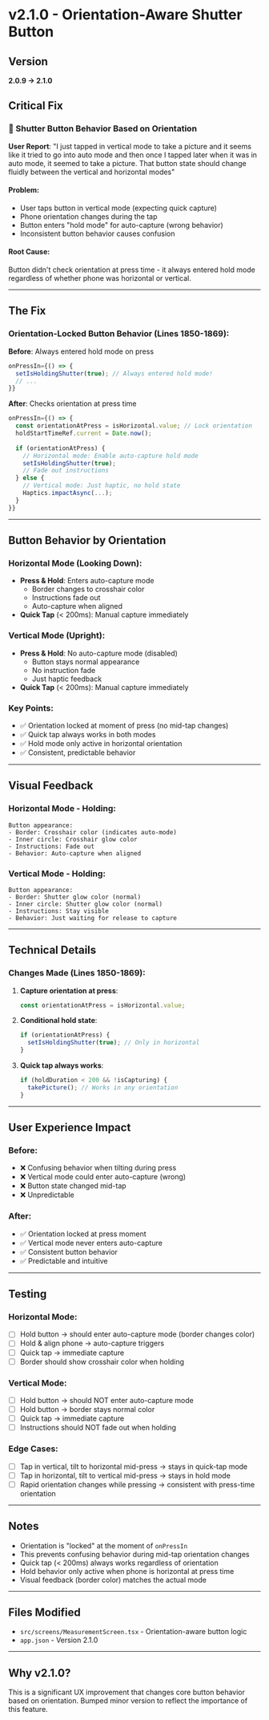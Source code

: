 # v2.1.0 - Orientation-Aware Shutter Button

## Version
**2.0.9 → 2.1.0**

## Critical Fix

### 🎯 Shutter Button Behavior Based on Orientation
**User Report**: "I just tapped in vertical mode to take a picture and it seems like it tried to go into auto mode and then once I tapped later when it was in auto mode, it seemed to take a picture. That button state should change fluidly between the vertical and horizontal modes"

#### Problem:
- User taps button in vertical mode (expecting quick capture)
- Phone orientation changes during the tap
- Button enters "hold mode" for auto-capture (wrong behavior)
- Inconsistent button behavior causes confusion

#### Root Cause:
Button didn't check orientation at press time - it always entered hold mode regardless of whether phone was horizontal or vertical.

---

## The Fix

### Orientation-Locked Button Behavior (Lines 1850-1869):

**Before**: Always entered hold mode on press
```javascript
onPressIn={() => {
  setIsHoldingShutter(true); // Always entered hold mode!
  // ...
}}
```

**After**: Checks orientation at press time
```javascript
onPressIn={() => {
  const orientationAtPress = isHorizontal.value; // Lock orientation
  holdStartTimeRef.current = Date.now();
  
  if (orientationAtPress) {
    // Horizontal mode: Enable auto-capture hold mode
    setIsHoldingShutter(true);
    // Fade out instructions
  } else {
    // Vertical mode: Just haptic, no hold state
    Haptics.impactAsync(...);
  }
}}
```

---

## Button Behavior by Orientation

### Horizontal Mode (Looking Down):
- **Press & Hold**: Enters auto-capture mode
  - Border changes to crosshair color
  - Instructions fade out
  - Auto-capture when aligned
- **Quick Tap** (< 200ms): Manual capture immediately

### Vertical Mode (Upright):
- **Press & Hold**: No auto-capture mode (disabled)
  - Button stays normal appearance
  - No instruction fade
  - Just haptic feedback
- **Quick Tap** (< 200ms): Manual capture immediately

### Key Points:
- ✅ Orientation locked at moment of press (no mid-tap changes)
- ✅ Quick tap always works in both modes
- ✅ Hold mode only active in horizontal orientation
- ✅ Consistent, predictable behavior

---

## Visual Feedback

### Horizontal Mode - Holding:
```
Button appearance:
- Border: Crosshair color (indicates auto-mode)
- Inner circle: Crosshair glow color
- Instructions: Fade out
- Behavior: Auto-capture when aligned
```

### Vertical Mode - Holding:
```
Button appearance:
- Border: Shutter glow color (normal)
- Inner circle: Shutter glow color (normal)  
- Instructions: Stay visible
- Behavior: Just waiting for release to capture
```

---

## Technical Details

### Changes Made (Lines 1850-1869):

1. **Capture orientation at press**:
   ```javascript
   const orientationAtPress = isHorizontal.value;
   ```

2. **Conditional hold state**:
   ```javascript
   if (orientationAtPress) {
     setIsHoldingShutter(true); // Only in horizontal
   }
   ```

3. **Quick tap always works**:
   ```javascript
   if (holdDuration < 200 && !isCapturing) {
     takePicture(); // Works in any orientation
   }
   ```

---

## User Experience Impact

### Before:
- ❌ Confusing behavior when tilting during press
- ❌ Vertical mode could enter auto-capture (wrong)
- ❌ Button state changed mid-tap
- ❌ Unpredictable

### After:
- ✅ Orientation locked at press moment
- ✅ Vertical mode never enters auto-capture
- ✅ Consistent button behavior
- ✅ Predictable and intuitive

---

## Testing

### Horizontal Mode:
- [ ] Hold button → should enter auto-capture mode (border changes color)
- [ ] Hold & align phone → auto-capture triggers
- [ ] Quick tap → immediate capture
- [ ] Border should show crosshair color when holding

### Vertical Mode:
- [ ] Hold button → should NOT enter auto-capture mode
- [ ] Hold button → border stays normal color
- [ ] Quick tap → immediate capture
- [ ] Instructions should NOT fade out when holding

### Edge Cases:
- [ ] Tap in vertical, tilt to horizontal mid-press → stays in quick-tap mode
- [ ] Tap in horizontal, tilt to vertical mid-press → stays in hold mode
- [ ] Rapid orientation changes while pressing → consistent with press-time orientation

---

## Notes

- Orientation is "locked" at the moment of `onPressIn`
- This prevents confusing behavior during mid-tap orientation changes
- Quick tap (< 200ms) always works regardless of orientation
- Hold behavior only active when phone is horizontal at press time
- Visual feedback (border color) matches the actual mode

---

## Files Modified
- `src/screens/MeasurementScreen.tsx` - Orientation-aware button logic
- `app.json` - Version 2.1.0

---

## Why v2.1.0?

This is a significant UX improvement that changes core button behavior based on orientation. Bumped minor version to reflect the importance of this feature.
